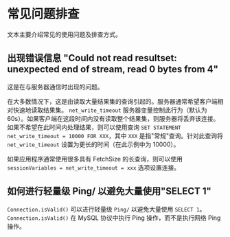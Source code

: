 常见问题排查 
===========================

文本主要介绍常见的使用问题及排查方式。

出现错误信息 "Could not read resultset: unexpected end of stream, read 0 bytes from 4" 
--------------------------------------------------------------------------------------------------

这是在与服务器通信时出现的问题。

在大多数情况下，这是由读取大量结果集的查询引起的。服务器通常希望客户端相对快速地读取结果集。 `net_write_timeout` 服务器变量控制此行为（默认为 60s）。如果客户端在这段时间内没有读取整个结果集，则服务器将丢弃该连接。如果不希望在此时间内处理结果，则可以使用查询 `SET STATEMENT net_write_timeout = 10000 FOR XXX`，其中 `XXX` 是指"常规"查询。针对此查询将 `net_write_timeout` 设置为更长的时间（在此示例中为 10000）。

如果应用程序通常使用很多具有 FetchSize 的长查询，则可以使用 `sessionVariables = net_write_timeout = xxx` 选项设置连接。

如何进行轻量级 Ping/ 以避免大量使用"SELECT 1" 
-------------------------------------------------

`Connection.isValid()` 可以进行轻量级 `Ping/` 以避免大量使用 `SELECT 1`。`Connection.isValid()` 在 MySQL 协议中执行 Ping 操作，而不是执行网络 Ping 操作。
